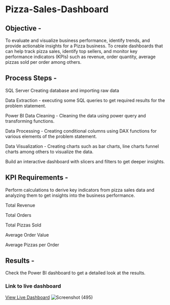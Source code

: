 # Pizza-Sales-Dashboard

## Objective -
To evaluate and visualize business performance, identify trends, and provide actionable insights for a Pizza business. To create dashboards that can help track pizza sales, identify top sellers, and monitor key performance indicators (KPIs) such as revenue, order quantity, average pizzas sold per order among others.

## Process Steps -
SQL Server
Creating database and importing raw data

Data Extraction - executing some SQL queries to get required results for the problem statement.

Power BI
Data Cleaning - Cleaning the data using power query and transforming functions.

Data Processing - Creating conditional columns using DAX functions for various elements of the problem statement.

Data Visualization - Creating charts such as bar charts, line charts funnel charts among others to visualize the data.

Build an interactive dashboard with slicers and filters to get deeper insights.

## KPI Requirements -
Perform calculations to derive key indicators from pizza sales data and analyzing them to get insights into the business performance.

Total Revenue

Total Orders

Total Pizzas Sold

Average Order Value

Average Pizzas per Order

## Results -
Check the Power BI dashboard to get a detailed look at the results.
### Link to live dashboard
<a href="https://app.powerbi.com/view?r=eyJrIjoiNjMxOWFmN2EtZDU0Ny00M2RjLWEwYzctODBmYTM4YWMxZTIzIiwidCI6IjdiODdkYzgwLWY4MzctNGZmYS04NGM4LThhMDhkNDRiNzk5NyJ9">View Live Dashboard</a>
![Screenshot (495)]()
